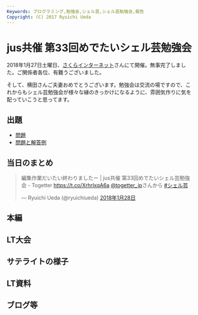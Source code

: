 ```yaml
---
Keywords: プログラミング,勉強会,シェル芸,シェル芸勉強会,報告
Copyright: (C) 2017 Ryuichi Ueda
---
```


# jus共催 第33回めでたいシェル芸勉強会

2018年1月27日土曜日、[さくらインターネット](https://www.sakura.ad.jp/)さんにて開催。無事完了しました。ご関係者各位、有難うございました。

そして、横田さんご夫妻おめでとうございます。勉強会は交流の場ですので、これからもシェル芸勉強会が様々な縁のきっかけになるように、雰囲気作りに気を配っていこうと思ってます。

## 出題

* [問題](/?post=20180127_shellgei_33_q)
* [問題と解答例](/?post=20180127_shellgei_32)

## 当日のまとめ

<blockquote class="twitter-tweet" data-lang="ja"><p lang="ja" dir="ltr">編集作業だいたい終わりましたー | jus共催 第33回めでたいシェル芸勉強会 - Togetter <a href="https://t.co/XrhrlxqA6a">https://t.co/XrhrlxqA6a</a> <a href="https://twitter.com/togetter_jp?ref_src=twsrc%5Etfw">@togetter_jp</a>さんから <a href="https://twitter.com/hashtag/%E3%82%B7%E3%82%A7%E3%83%AB%E8%8A%B8?src=hash&amp;ref_src=twsrc%5Etfw">#シェル芸</a></p>&mdash; Ryuichi Ueda (@ryuichiueda) <a href="https://twitter.com/ryuichiueda/status/957490937134854144?ref_src=twsrc%5Etfw">2018年1月28日</a></blockquote>
<script async src="https://platform.twitter.com/widgets.js" charset="utf-8"></script>


## 本編

## LT大会


## サテライトの様子


## LT資料


## ブログ等


